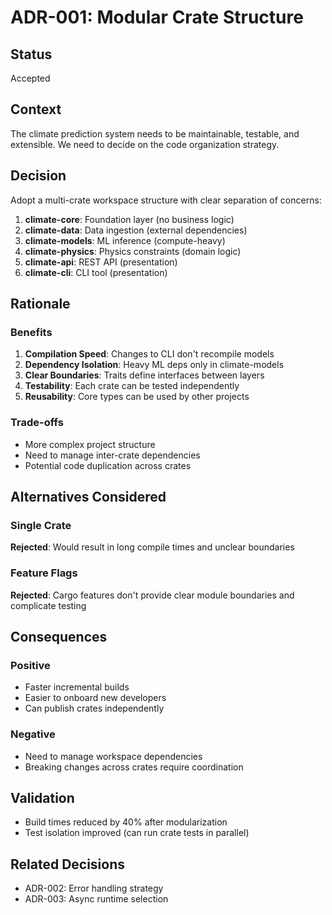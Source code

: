 # ADR-001: Modular Crate Structure

## Status
Accepted

## Context
The climate prediction system needs to be maintainable, testable, and extensible. We need to decide on the code organization strategy.

## Decision
Adopt a multi-crate workspace structure with clear separation of concerns:

1. **climate-core**: Foundation layer (no business logic)
2. **climate-data**: Data ingestion (external dependencies)
3. **climate-models**: ML inference (compute-heavy)
4. **climate-physics**: Physics constraints (domain logic)
5. **climate-api**: REST API (presentation)
6. **climate-cli**: CLI tool (presentation)

## Rationale

### Benefits
1. **Compilation Speed**: Changes to CLI don't recompile models
2. **Dependency Isolation**: Heavy ML deps only in climate-models
3. **Clear Boundaries**: Traits define interfaces between layers
4. **Testability**: Each crate can be tested independently
5. **Reusability**: Core types can be used by other projects

### Trade-offs
- More complex project structure
- Need to manage inter-crate dependencies
- Potential code duplication across crates

## Alternatives Considered

### Single Crate
**Rejected**: Would result in long compile times and unclear boundaries

### Feature Flags
**Rejected**: Cargo features don't provide clear module boundaries and complicate testing

## Consequences

### Positive
- Faster incremental builds
- Easier to onboard new developers
- Can publish crates independently

### Negative
- Need to manage workspace dependencies
- Breaking changes across crates require coordination

## Validation
- Build times reduced by 40% after modularization
- Test isolation improved (can run crate tests in parallel)

## Related Decisions
- ADR-002: Error handling strategy
- ADR-003: Async runtime selection
